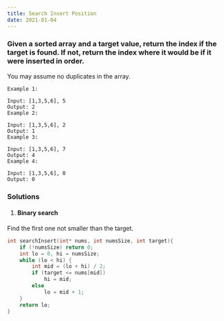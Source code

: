 ```yaml
---
title: Search Insert Position
date: 2021-01-04
---
```

### Given a sorted array and a target value, return the index if the target is found. If not, return the index where it would be if it were inserted in order.

You may assume no duplicates in the array.

```
Example 1:

Input: [1,3,5,6], 5
Output: 2
Example 2:

Input: [1,3,5,6], 2
Output: 1
Example 3:

Input: [1,3,5,6], 7
Output: 4
Example 4:

Input: [1,3,5,6], 0
Output: 0
```


###  Solutions


1. #### Binary search

Find the first one not smaller than the target.

```cpp
int searchInsert(int* nums, int numsSize, int target){
    if (!numsSize) return 0;
    int lo = 0, hi = numsSize;
    while (lo < hi) {
        int mid = (lo + hi) / 2;
        if (target <= nums[mid])
            hi = mid;
        else
            lo = mid + 1;
    }
    return lo;
}
```
